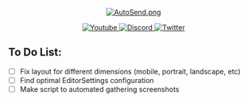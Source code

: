 <div>
  <p align="center">
    <a href="https://zseni051.github.io/Ark-ConsoleVariables.ini-Generator/">
    <img src="https://zseni051.github.io/Ark-ConsoleVariables.ini-Generator/images/eye_open_close.gif" align="center" alt="AutoSend.png"></a>
  </p>
  <p align="center">
    <a href="https://www.youtube.com/channel/UCsIaU94p647veKr7sy12wmA">
      <img src="https://img.shields.io/badge/YouTube-FF0000?style=for-the-badge&logo=youtube&logoColor=white" alt="Youtube">
    </a>
    <a href="https://dsc.gg/zseni">
      <img src="https://img.shields.io/badge/Discord-7289DA?style=for-the-badge&logo=discord&logoColor=white" alt="Discord">
    </a> 
    <a href="https://twitter.com/zseni10">
      <img src="https://img.shields.io/badge/Twitter-55ADEE?style=for-the-badge&logo=Twitter&logoColor=white" alt="Twitter">
    </a> 
  </p>
</div>


## To Do List:
- [ ] Fix layout for different dimensions (mobile, portrait, landscape, etc)
- [ ] Find optimal EditorSettings configuration
- [ ] Make script to automated gathering screenshots
